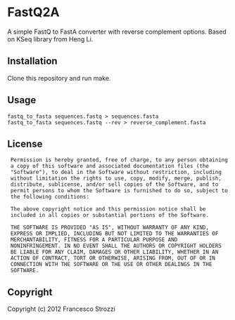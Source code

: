 FastQ2A
=======

A simple FastQ to FastA converter with reverse complement options.
Based on KSeq library from Heng Li.

Installation
------------

Clone this repository and run make.

Usage
-----

    fastq_to_fasta sequences.fastq > sequences.fasta
    fastq_to_fasta sequences.fastq --rev > reverse_complement.fasta

License
-------

     Permission is hereby granted, free of charge, to any person obtaining
     a copy of this software and associated documentation files (the
     "Software"), to deal in the Software without restriction, including
     without limitation the rights to use, copy, modify, merge, publish,
     distribute, sublicense, and/or sell copies of the Software, and to
     permit persons to whom the Software is furnished to do so, subject to
     the following conditions:

     The above copyright notice and this permission notice shall be
     included in all copies or substantial portions of the Software.

     THE SOFTWARE IS PROVIDED "AS IS", WITHOUT WARRANTY OF ANY KIND,
     EXPRESS OR IMPLIED, INCLUDING BUT NOT LIMITED TO THE WARRANTIES OF
     MERCHANTABILITY, FITNESS FOR A PARTICULAR PURPOSE AND
     NONINFRINGEMENT. IN NO EVENT SHALL THE AUTHORS OR COPYRIGHT HOLDERS
     BE LIABLE FOR ANY CLAIM, DAMAGES OR OTHER LIABILITY, WHETHER IN AN
     ACTION OF CONTRACT, TORT OR OTHERWISE, ARISING FROM, OUT OF OR IN
     CONNECTION WITH THE SOFTWARE OR THE USE OR OTHER DEALINGS IN THE
     SOFTWARE.

Copyright
---------

Copyright (c) 2012 Francesco Strozzi

